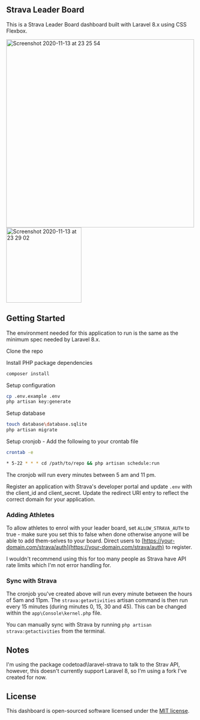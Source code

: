 ## Strava Leader Board
This is a Strava Leader Board dashboard built with Laravel 8.x using CSS Flexbox.

<img width="500" alt="Screenshot 2020-11-13 at 23 25 54" src="https://user-images.githubusercontent.com/5868029/99130260-bf3cee00-2607-11eb-8e9f-88962da2ded3.png">

<img width="200" alt="Screenshot 2020-11-13 at 23 29 02" src="https://user-images.githubusercontent.com/5868029/99130379-0dea8800-2608-11eb-865f-f64bc80f37c5.png">

## Getting Started

The environment needed for this application to run is the same as the minimum spec needed by Laravel 8.x.

Clone the repo

Install PHP package dependencies

```bash
composer install
```

Setup configuration
```bash
cp .env.example .env
php artisan key:generate
```

Setup database
```bash
touch database\database.sqlite
php artisan migrate
```

Setup cronjob - Add the following to your crontab file
```bash
crontab -e
```
```bash
* 5-22 * * * cd /path/to/repo && php artisan schedule:run
```

The cronjob will run every minutes between 5 am and 11 pm.

Register an application with Strava's developer portal and update `.env` with the client_id and client_secret. Update the redirect URI entry to reflect the correct domain for your application.

### Adding Athletes

To allow athletes to enrol with your leader board, set `ALLOW_STRAVA_AUTH` to true - make sure you set this to false when done otherwise anyone will be able to add them-selves to your board.
Direct users to [https://your-domain.com/strava/auth](https://your-domain.com/strava/auth) to register.

I wouldn't recommend using this for too many people as Strava have API rate limits which I'm not error handling for.

### Sync with Strava

The cronjob you've created above will run every minute between the hours of 5am and 11pm. The `strava:getavtivities` artisan command is then run every 15 minutes (during minutes 0, 15, 30 and 45). This can be changed within the `app\Console\kernel.php` file.

You can manually sync with Strava by running `php artisan strava:getactivities` from the terminal.

## Notes
I'm using the package codetoad\laravel-strava to talk to the Strav API, however, this doesn't currently support Laravel 8, so I'm using a fork I've created for now.
 
## License

This dashboard is open-sourced software licensed under the [MIT license](https://opensource.org/licenses/MIT).
